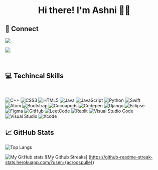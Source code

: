 <h1 align="center">Hi there! I'm Ashni 👩‍💻

    
    
## 🙂 Connect

<p align="center">
    
 <a href="https://www.linkedin.com/in/ashni-croospulle-111825205/"><img src="https://img.shields.io/badge/-LinkedIn-blue?style=for-the-badge&logo=Linkedin&logoColor=white"/></a>


 <a href="https://portfolio.acroospulle.repl.co/"><img src="https://img.shields.io/badge/-Portfolio-blueviolet?style=for-the-badge"/></a>
    </p>

    
   
   </br>
   
   
## 💻 Techincal Skills
  
  
  </br>
  
![C++](https://img.shields.io/badge/c++-%2300599C.svg?style=for-the-badge&logo=c%2B%2B&logoColor=white)
![CSS3](https://img.shields.io/badge/css3-%231572B6.svg?style=for-the-badge&logo=css3&logoColor=white)
![HTML5](https://img.shields.io/badge/html5-%23E34F26.svg?style=for-the-badge&logo=html5&logoColor=white)
![Java](https://img.shields.io/badge/java-%23ED8B00.svg?style=for-the-badge&logo=java&logoColor=white)
![JavaScript](https://img.shields.io/badge/javascript-%23323330.svg?style=for-the-badge&logo=javascript&logoColor=%23F7DF1E)
![Python](https://img.shields.io/badge/Python-FFD43B?style=for-the-badge&logo=python&logoColor=blue)
![Swift](https://img.shields.io/badge/swift-F54A2A?style=for-the-badge&logo=swift&logoColor=white)
</br>
![Atom](https://img.shields.io/badge/Atom-66595C?style=for-the-badge&logo=Atom&logoColor=white)
![Bootstrap](https://img.shields.io/badge/Bootstrap-563D7C?style=for-the-badge&logo=bootstrap&logoColor=white)
![Cocoapods](https://img.shields.io/badge/cocoapods-FA2A02?style=for-the-badge&logo=cocoapods&logoColor=white)
![Codepen](https://img.shields.io/badge/Codepen-000000?style=for-the-badge&logo=codepen&logoColor=white)
![Django](https://img.shields.io/badge/Django-092E20?style=for-the-badge&logo=django&logoColor=green)
![Eclipse](https://img.shields.io/badge/Eclipse-FE7A16.svg?style=for-the-badge&logo=Eclipse&logoColor=white)
![Figma](https://img.shields.io/badge/figma-%23F24E1E.svg?style=for-the-badge&logo=figma&logoColor=white)
![GitHub](https://img.shields.io/badge/github-%23121011.svg?style=for-the-badge&logo=github&logoColor=white)
![LeetCode](https://img.shields.io/badge/LeetCode-000000?style=for-the-badge&logo=LeetCode&logoColor=#d16c06)
![Replit](https://img.shields.io/badge/replit-667881?style=for-the-badge&logo=replit&logoColor=white)
![Visual Studio Code](https://img.shields.io/badge/Visual%20Studio%20Code-0078d7.svg?style=for-the-badge&logo=visual-studio-code&logoColor=white)
![Visual Studio](https://img.shields.io/badge/Visual%20Studio-5C2D91.svg?style=for-the-badge&logo=visual-studio&logoColor=white)
![Xcode](https://img.shields.io/badge/Xcode-007ACC?style=for-the-badge&logo=Xcode&logoColor=white)
</br>



   
   
   
   ##  📈 GitHub Stats
   
   
<p align="center">
    
![Top Langs](https://github-readme-stats.vercel.app/api/top-langs/?username=acroospulle&theme=radical&layout=compact) 

![My GitHub stats](https://github-readme-stats.vercel.app/api?username=acroospulle&theme=radical)
  ![My Github Streaks] (https://github-readme-streak-stats.herokuapp.com/?user={acroospulle})
 </p>
 

